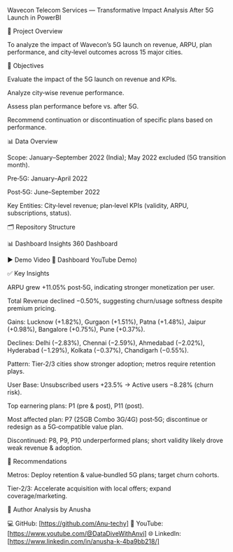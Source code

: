 Wavecon Telecom Services — Transformative Impact Analysis After 5G Launch in PowerBI

📌 Project Overview

To analyze the impact of Wavecon’s 5G launch on revenue, ARPU, plan performance, and city‑level outcomes across 15 major cities. 

🎯 Objectives

Evaluate the impact of the 5G launch on revenue and KPIs.

Analyze city‑wise revenue performance.

Assess plan performance before vs. after 5G.

Recommend continuation or discontinuation of specific plans based on performance.

📊 Data Overview

Scope: January–September 2022 (India); May 2022 excluded (5G transition month).

Pre‑5G: January–April 2022

Post‑5G: June–September 2022

Key Entities: City‑level revenue; plan‑level KPIs (validity, ARPU, subscriptions, status).

🗂️ Repository Structure







📊 Dashboard
Insights 360 Dashboard

▶️ Demo Video
🎥 Dashboard YouTube Demo)

✅ Key Insights 

ARPU grew +11.05% post‑5G, indicating stronger monetization per user.

Total Revenue declined −0.50%, suggesting churn/usage softness despite premium pricing.

Gains: Lucknow (+1.82%), Gurgaon (+1.51%), Patna (+1.48%), Jaipur (+0.98%), Bangalore (+0.75%), Pune (+0.37%).

Declines: Delhi (−2.83%), Chennai (−2.59%), Ahmedabad (−2.02%), Hyderabad (−1.29%), Kolkata (−0.37%), Chandigarh (−0.55%).

Pattern: Tier‑2/3 cities show stronger adoption; metros require retention plays.

User Base: Unsubscribed users +23.5% → Active users −8.28% (churn risk).

Top earnering plans: P1 (pre & post), P11 (post).

Most affected plan: P7 (25GB Combo 3G/4G) post‑5G; discontinue or redesign as a 5G‑compatible value plan.

Discontinued: P8, P9, P10 underperformed plans; short validity likely drove weak revenue & adoption.

📝 Recommendations

Metros: Deploy retention & value‑bundled 5G plans; target churn cohorts.

Tier‑2/3: Accelerate acquisition with local offers; expand coverage/marketing.

👤 Author
Analysis by Anusha

💻 GitHub: [https://github.com/Anu-techy]
🎥 YouTube: [https://www.youtube.com/@DataDiveWithAnvi]
🌐 LinkedIn: [https://www.linkedin.com/in/anusha-k-4ba9bb218/]







